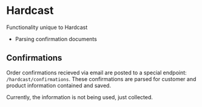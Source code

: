 # Hardcast

Functionality unique to Hardcast
* Parsing confirmation documents

## Confirmations
Order confirmations recieved via email are posted to a special endpoint: `/hardcast/confirmations`.
These confirmations are parsed for customer and product information contained and saved.

Currently, the information is not being used, just collected.